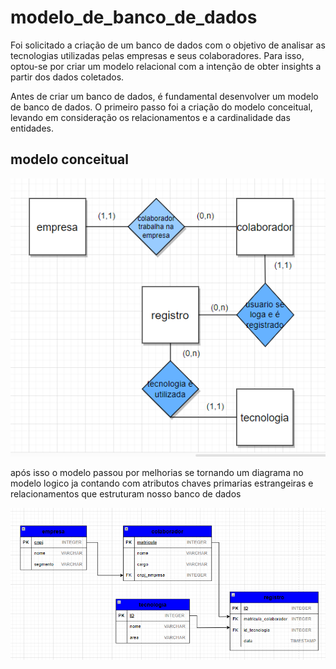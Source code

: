 # modelo_de_banco_de_dados

Foi solicitado a criação de um banco de dados com o objetivo de analisar as tecnologias utilizadas pelas empresas e seus colaboradores. Para isso, optou-se por criar um modelo relacional com a intenção de obter insights a partir dos dados coletados.

Antes de criar um banco de dados, é fundamental desenvolver um modelo de banco de dados. O primeiro passo foi a criação do modelo conceitual, levando em consideração os relacionamentos e a cardinalidade das entidades.

## modelo conceitual

![imagem do mmodelo conceitual ](imagens_do_banco/modelo_conceitual.png)

após isso o modelo passou por melhorias se tornando um diagrama no modelo logico ja contando com atributos chaves primarias estrangeiras e relacionamentos que estruturam nosso banco de dados

![imagem do ](imagens_do_banco/modelo_logico.png)